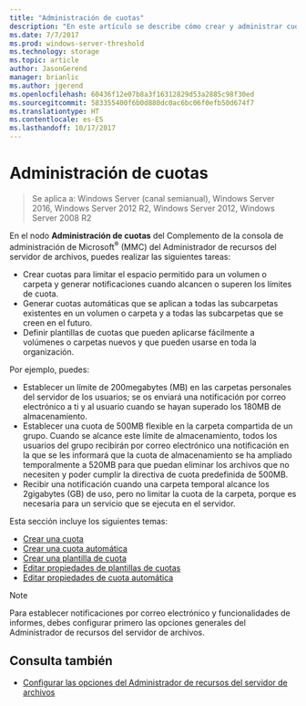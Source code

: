 ```yaml
---
title: "Administración de cuotas"
description: "En este artículo se describe cómo crear y administrar cuotas"
ms.date: 7/7/2017
ms.prod: windows-server-threshold
ms.technology: storage
ms.topic: article
author: JasonGerend
manager: brianlic
ms.author: jgerend
ms.openlocfilehash: 60436f12e07b8a3f16312829d53a2885c98f30ed
ms.sourcegitcommit: 583355400f6b0d880dc0ac6bc06f0efb50d674f7
ms.translationtype: HT
ms.contentlocale: es-ES
ms.lasthandoff: 10/17/2017
---
```

# <a name="quota-management"></a>Administración de cuotas

> Se aplica a: Windows Server (canal semianual), Windows Server 2016, Windows Server 2012 R2, Windows Server 2012, Windows Server 2008 R2

En el nodo **Administración de cuotas** del Complemento de la consola de administración de Microsoft<sup>®</sup> (MMC) del Administrador de recursos del servidor de archivos, puedes realizar las siguientes tareas:

-   Crear cuotas para limitar el espacio permitido para un volumen o carpeta y generar notificaciones cuando alcancen o superen los límites de cuota.
-   Generar cuotas automáticas que se aplican a todas las subcarpetas existentes en un volumen o carpeta y a todas las subcarpetas que se creen en el futuro.
-   Definir plantillas de cuotas que pueden aplicarse fácilmente a volúmenes o carpetas nuevos y que pueden usarse en toda la organización.

Por ejemplo, puedes:

-   Establecer un límite de 200megabytes (MB) en las carpetas personales del servidor de los usuarios; se os enviará una notificación por correo electrónico a ti y al usuario cuando se hayan superado los 180MB de almacenamiento.
-   Establecer una cuota de 500MB flexible en la carpeta compartida de un grupo. Cuando se alcance este límite de almacenamiento, todos los usuarios del grupo recibirán por correo electrónico una notificación en la que se les informará que la cuota de almacenamiento se ha ampliado temporalmente a 520MB para que puedan eliminar los archivos que no necesiten y poder cumplir la directiva de cuota predefinida de 500MB.
-   Recibir una notificación cuando una carpeta temporal alcance los 2gigabytes (GB) de uso, pero no limitar la cuota de la carpeta, porque es necesaria para un servicio que se ejecuta en el servidor.

Esta sección incluye los siguientes temas:

-   [Crear una cuota](create-quota.md)
-   [Crear una cuota automática](create-auto-apply-quota.md)
-   [Crear una plantilla de cuota](create-quota-template.md)
-   [Editar propiedades de plantillas de cuotas](edit-quota-template-properties.md)
-   [Editar propiedades de cuota automática](edit-auto-apply-quota-properties.md)

> [!Note]
> Para establecer notificaciones por correo electrónico y funcionalidades de informes, debes configurar primero las opciones generales del Administrador de recursos del servidor de archivos.

## <a name="see-also"></a>Consulta también

-   [Configurar las opciones del Administrador de recursos del servidor de archivos](setting-file-server-resource-manager-options.md)


